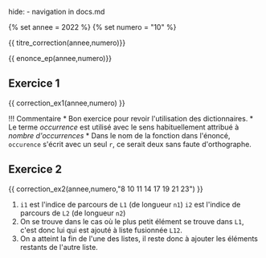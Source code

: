 hide: - navigation  in docs.md

{% set annee = 2022 %}
{% set numero = "10" %}


{{ titre_correction(annee,numero)}}

{{ enonce_ep(annee,numero)}}
 

## Exercice 1

{{ correction_ex1(annee,numero) }}

!!! Commentaire
    * Bon exercice pour revoir l'utilisation des dictionnaires.
    * Le terme *occurrence* est utilisé avec le sens habituellement attribué à *nombre d'occurrences*
    * Dans le nom de la fonction dans l'énoncé, `occurence` s'écrit avec un seul `r`, ce serait deux sans faute d'orthographe.

## Exercice 2 
{{ correction_ex2(annee,numero,"8 10 11 14 17 19 21 23") }}

1. `i1` est l'indice de parcours de `L1` (de longueur `n1`) `i2` est l'indice de parcours de `L2` (de longueur `n2`)
2. On se trouve dans le cas où le plus petit élément se trouve dans `L1`, c'est donc lui qui est ajouté à liste fusionnée `L12`.
3. On a atteint la fin de l'une des listes, il reste donc à ajouter les éléments restants de l'autre liste. 

